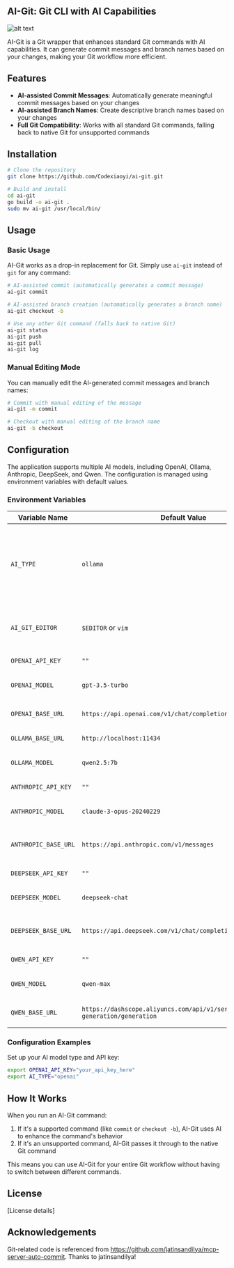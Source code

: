 ## AI-Git: Git CLI with AI Capabilities

![alt text](docs/image.png)

AI-Git is a Git wrapper that enhances standard Git commands with AI capabilities. It can generate commit messages and branch names based on your changes, making your Git workflow more efficient.

## Features

- **AI-assisted Commit Messages**: Automatically generate meaningful commit messages based on your changes
- **AI-assisted Branch Names**: Create descriptive branch names based on your changes
- **Full Git Compatibility**: Works with all standard Git commands, falling back to native Git for unsupported commands

## Installation

```sh
# Clone the repository
git clone https://github.com/Codexiaoyi/ai-git.git

# Build and install
cd ai-git
go build -o ai-git .
sudo mv ai-git /usr/local/bin/
```

## Usage

### Basic Usage

AI-Git works as a drop-in replacement for Git. Simply use `ai-git` instead of `git` for any command:

```sh
# AI-assisted commit (automatically generates a commit message)
ai-git commit

# AI-assisted branch creation (automatically generates a branch name)
ai-git checkout -b

# Use any other Git command (falls back to native Git)
ai-git status
ai-git push
ai-git pull
ai-git log
```

### Manual Editing Mode

You can manually edit the AI-generated commit messages and branch names:

```sh
# Commit with manual editing of the message
ai-git -m commit

# Checkout with manual editing of the branch name
ai-git -b checkout
```

## Configuration

The application supports multiple AI models, including OpenAI, Ollama, Anthropic, DeepSeek, and Qwen. The configuration is managed using environment variables with default values.

### Environment Variables

| Variable Name          | Default Value                                                         | Description                          |
|------------------------|---------------------------------------------------------------------|--------------------------------------|
| `AI_TYPE`              | `ollama`                                                            | Specifies the AI model type to use (`openai`, `ollama`, `anthropic`, `deepseek`, `qwen`)  |
| `AI_GIT_EDITOR`        | `$EDITOR` or `vim`                                                  | Editor to use for manual editing mode |
| `OPENAI_API_KEY`       | `""`                                                                | OpenAI API key                      |
| `OPENAI_MODEL`         | `gpt-3.5-turbo`                                                     | OpenAI model to be used             |
| `OPENAI_BASE_URL`      | `https://api.openai.com/v1/chat/completions`                        | OpenAI API endpoint URL             |
| `OLLAMA_BASE_URL`      | `http://localhost:11434`                                            | Base URL for Ollama                 |
| `OLLAMA_MODEL`         | `qwen2.5:7b`                                                        | Ollama model to be used             |
| `ANTHROPIC_API_KEY`    | `""`                                                                | Anthropic API key                   |
| `ANTHROPIC_MODEL`      | `claude-3-opus-20240229`                                            | Anthropic model to be used          |
| `ANTHROPIC_BASE_URL`   | `https://api.anthropic.com/v1/messages`                             | Anthropic API endpoint URL          |
| `DEEPSEEK_API_KEY`     | `""`                                                                | DeepSeek API key                    |
| `DEEPSEEK_MODEL`       | `deepseek-chat`                                                     | DeepSeek model to be used           |
| `DEEPSEEK_BASE_URL`    | `https://api.deepseek.com/v1/chat/completions`                      | DeepSeek API endpoint URL           |
| `QWEN_API_KEY`         | `""`                                                                | Qwen API key                        |
| `QWEN_MODEL`           | `qwen-max`                                                          | Qwen model to be used               |
| `QWEN_BASE_URL`        | `https://dashscope.aliyuncs.com/api/v1/services/aigc/text-generation/generation` | Qwen API endpoint URL |

### Configuration Examples

Set up your AI model type and API key:
```sh
export OPENAI_API_KEY="your_api_key_here"
export AI_TYPE="openai"
```

## How It Works

When you run an AI-Git command:

1. If it's a supported command (like `commit` or `checkout -b`), AI-Git uses AI to enhance the command's behavior
2. If it's an unsupported command, AI-Git passes it through to the native Git command

This means you can use AI-Git for your entire Git workflow without having to switch between different commands.

## License

[License details]

## Acknowledgements

Git-related code is referenced from https://github.com/jatinsandilya/mcp-server-auto-commit. Thanks to jatinsandilya!
